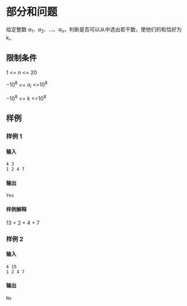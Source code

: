 # 部分和问题

给定整数 $a_1$、$a_2$、...、$a_n$，判断是否可以从中选出若干数，使他们的和恰好为 k。

## 限制条件

1 <= $n$ <= 20

$-10^8$ <= $a_i$ <=$10^8$

$-10^8$ <= $k$ <=$10^8$

## 样例

### 样例 1

#### 输入

```
4 3
1 2 4 7
```

#### 输出

```
Yes
```

#### 样例解释

13 = 2 + 4 + 7

### 样例 2

#### 输入

```
4 15
1 2 4 7
```

#### 输出

```
No
```
